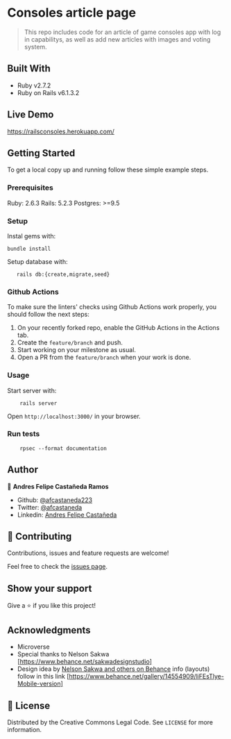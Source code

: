 # Consoles article page

> This repo includes code for an article of game consoles app with log in capabilitys, as well as add new articles with images and voting system.

## Built With

- Ruby v2.7.2
- Ruby on Rails v6.1.3.2

## Live Demo

https://railsconsoles.herokuapp.com/

## Getting Started

To get a local copy up and running follow these simple example steps.

### Prerequisites

Ruby: 2.6.3
Rails: 5.2.3
Postgres: >=9.5

### Setup

Instal gems with:

```
bundle install
```

Setup database with:

```
   rails db:{create,migrate,seed}
```

### Github Actions

To make sure the linters' checks using Github Actions work properly, you should follow the next steps:

1. On your recently forked repo, enable the GitHub Actions in the Actions tab.
2. Create the `feature/branch` and push.
3. Start working on your milestone as usual.
4. Open a PR from the `feature/branch` when your work is done.

### Usage

Start server with:

```
    rails server
```

Open `http://localhost:3000/` in your browser.

### Run tests

```
    rpsec --format documentation
```

## Author

👤 **Andres Felipe Castañeda Ramos**

- Github: [@afcastaneda223](https://github.com/afcastaneda223)
- Twitter: [@afcastaneda](https://twitter.com/afcastaneda)
- Linkedin: [Andres Felipe Castañeda](www.linkedin.com/in/andres-castaneda223)

## 🤝 Contributing

Contributions, issues and feature requests are welcome!

Feel free to check the [issues page](issues/).

## Show your support

Give a ⭐️ if you like this project!

## Acknowledgments

- Microverse
- Special thanks to Nelson Sakwa [https://www.behance.net/sakwadesignstudio]
- Design idea by [Nelson Sakwa and others on Behance](https://www.behance.net/sakwadesignstudio) info (layouts) follow in this link [https://www.behance.net/gallery/14554909/liFEsTlye-Mobile-version]

## 📝 License

Distributed by the Creative Commons Legal Code. See `LICENSE` for more information.
